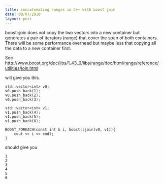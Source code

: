 ```yaml
--- 
title: concatenating ranges in C++ with boost join
date: 08/07/2010
layout: post
--- 
```


boost::join does not copy the two vectors into a new container but generates a
pair of iterators (range) that cover the span of both containers. There will be
some performance overhead but maybe less that copying all the data to a new
container first.

See http://www.boost.org/doc/libs/1_43_0/libs/range/doc/html/range/reference/utilities/join.html

will give you this.

    std::vector<int> v0;
    v0.push_back(1);
    v0.push_back(2);
    v0.push_back(3);

    std::vector<int> v1;
    v1.push_back(4);
    v1.push_back(5);
    v1.push_back(6);

    BOOST_FOREACH(const int & i, boost::join(v0, v1)){
        cout << i << endl;
    }

should give you

    1
    2
    3
    4
    5
    6


